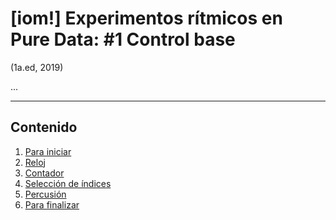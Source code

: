 # [iom!] Experimentos rítmicos en Pure Data: #1 Control base
(1a.ed, 2019)

...

---

## Contenido

1. [Para iniciar](#para-iniciar)
2. [Reloj](#reloj)
3. [Contador](#contador)
4. [Selección de índices](#selección-de-índices)
5. [Percusión](#percusión)
6. [Para finalizar](#para-finalizar)